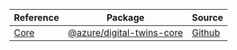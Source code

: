 | Reference | Package | Source |
|---|---|---|
|[Core](digital-twins-core-readme)|[@azure/digital-twins-core](https://www.npmjs.com/package/@azure/digital-twins-core)|[Github](https://github.com/Azure/azure-sdk-for-js/blob/main/sdk/digitaltwins/digital-twins-core)|
